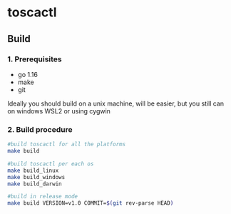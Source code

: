 # toscactl

## Build
### 1. Prerequisites
- go 1.16
- make
- git

Ideally you should build on a unix machine, will be easier, but you still can on windows WSL2 or using cygwin

### 2. Build procedure
```bash
#build toscactl for all the platforms
make build 

#build toscactl per each os
make build_linux
make build_windows
make build_darwin

#build in release mode
make build VERSION=v1.0 COMMIT=$(git rev-parse HEAD)
```
